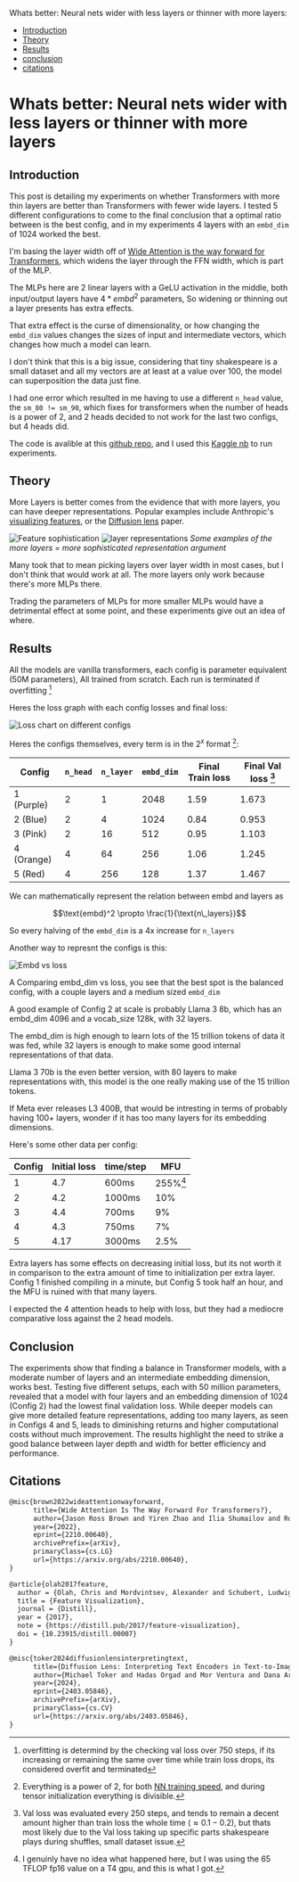 Whats better: Neural nets wider with less layers or thinner with more layers:

- [Introduction](#introduction)
- [Theory](#theory)
- [Results](#results)
- [conclusion](#conclusion)
- [citations](#citations)

# Whats better: Neural nets wider with less layers or thinner with more layers

## Introduction

This post is detailing my experiments on whether Transformers with more thin layers are better than Transformers with fewer wide layers. I tested 5 different configurations to come to the final conclusion that a optimal ratio between is the best config, and in my experiments 4 layers with an `embd_dim` of 1024 worked the best.

I'm basing the layer width off of [Wide Attention is the way forward for Transformers](https://arxiv.org/abs/2210.00640), which widens the layer through the FFN width, which is part of the MLP.

The MLPs here are 2 linear layers with a GeLU activation in the middle, both input/output layers have $4*embd^2$ parameters, So widening or thinning out a layer presents has extra effects.

That extra effect is the curse of dimensionality, or how changing the `embd_dim` values changes the sizes of input and intermediate vectors, which changes how much a model can learn.

I don't think that this is a big issue, considering that tiny shakespeare is a small dataset and all my vectors are at least at a value over 100, the model can superposition the data just fine.

I had one error which resulted in me having to use a different `n_head` value, the `sm_80 != sm_90`, which fixes for transformers when the number of heads is a power of 2, and 2 heads decided to not work for the last two configs, but 4 heads did.

The code is avalible at this [github repo](https://github.com/VatsaDev/layersVdimension), and I used this [Kaggle nb](https://www.kaggle.com/code/vatsadev/layersexperiment) to run experiments.

## Theory

More Layers is better comes from the evidence that with more layers, you can have deeper representations. Popular examples include Anthropic's [visualizing features](https://distill.pub/2017/feature-visualization/), or the [Diffusion lens](https://arxiv.org/abs/2403.05846) paper.

![Feature sophistication](images/features.png)
![layer representations](images/layersDetail.png)
_Some examples of the more layers = more sophisticated representation argument_

Many took that to mean picking layers over layer width in most cases, but I don't think that would work at all. The more layers only work because there's more MLPs there.

Trading the parameters of MLPs for more smaller MLPs would have a detrimental effect at some point, and these experiments give out an idea of where.

## Results

All the models are vanilla transformers, each config is parameter equivalent (50M parameters), All trained from scratch. Each run is terminated if overfitting [^1]

Heres the loss graph with each config losses and final loss:

![Loss chart on different configs](images/layersGraph.png)

Heres the configs themselves, every term is in the $2^x$ format [^2]:

| Config     | `n_head` | `n_layer` | `embd_dim` | Final Train loss | Final Val loss [^3] |
| ---------- | -------- | --------- | ---------- | ---------------- | ------------------- |
| 1 (Purple) | 2        | 1         | 2048       | 1.59             | 1.673               |
| 2 (Blue)   | 2        | 4         | 1024       | 0.84             | 0.953               |
| 3 (Pink)   | 2        | 16        | 512        | 0.95             | 1.103               |
| 4 (Orange) | 4        | 64        | 256        | 1.06             | 1.245               |
| 5 (Red)    | 4        | 256       | 128        | 1.37             | 1.467               |

We can mathematically represent the relation between embd and layers as

```math
\text{embd}^2 \propto \frac{1}{\text{n\_layers}}
```

So every halving of the `embd_dim` is a 4x increase for `n_layers`

Another way to represnt the configs is this:

![Embd vs loss](images/optimumGraph.png)

A Comparing embd_dim vs loss, you see that the best spot is the balanced config, with a couple layers and a medium sized `embd_dim`

A good example of Config 2 at scale is probably Llama 3 8b, which has an embd_dim 4096 and a vocab_size 128k, with 32 layers.

The embd_dim is high enough to learn lots of the 15 trillion tokens of data it was fed, while 32 layers is enough to make some good internal representations of that data.

Llama 3 70b is the even better version, with 80 layers to make representations with, this model is the one really making use of the 15 trillion tokens. 

If Meta ever releases L3 400B, that would be intresting in terms of probably having 100+ layers, wonder if it has too many layers for its embedding dimensions.

Here's some other data per config:

| Config | Initial loss | time/step | MFU      |
| ------ | ------------ | --------- | -------- |
| 1      | 4.7          | 600ms     | 255%[^4] |
| 2      | 4.2          | 1000ms    | 10%      |
| 3      | 4.4          | 700ms     | 9%       |
| 4      | 4.3          | 750ms     | 7%       |
| 5      | 4.17         | 3000ms    | 2.5%     |

Extra layers has some effects on decreasing initial loss, but its not worth it in comparison to the extra amount of time to initialization per extra layer. Config 1 finished compiling in a minute, but Config 5 took half an hour, and the MFU is ruined with that many layers.

I expected the 4 attention heads to help with loss, but they had a mediocre comparative loss against the 2 head models.

## Conclusion

The experiments show that finding a balance in Transformer models, with a moderate number of layers and an intermediate embedding dimension, works best. Testing five different setups, each with 50 million parameters, revealed that a model with four layers and an embedding dimension of 1024 (Config 2) had the lowest final validation loss. While deeper models can give more detailed feature representations, adding too many layers, as seen in Configs 4 and 5, leads to diminishing returns and higher computational costs without much improvement. The results highlight the need to strike a good balance between layer depth and width for better efficiency and performance.

## Citations

```tex
@misc{brown2022wideattentionwayforward,
      title={Wide Attention Is The Way Forward For Transformers?},
      author={Jason Ross Brown and Yiren Zhao and Ilia Shumailov and Robert D Mullins},
      year={2022},
      eprint={2210.00640},
      archivePrefix={arXiv},
      primaryClass={cs.LG}
      url={https://arxiv.org/abs/2210.00640},
}

@article{olah2017feature,
  author = {Olah, Chris and Mordvintsev, Alexander and Schubert, Ludwig},
  title = {Feature Visualization},
  journal = {Distill},
  year = {2017},
  note = {https://distill.pub/2017/feature-visualization},
  doi = {10.23915/distill.00007}
}

@misc{toker2024diffusionlensinterpretingtext,
      title={Diffusion Lens: Interpreting Text Encoders in Text-to-Image Pipelines},
      author={Michael Toker and Hadas Orgad and Mor Ventura and Dana Arad and Yonatan Belinkov},
      year={2024},
      eprint={2403.05846},
      archivePrefix={arXiv},
      primaryClass={cs.CV}
      url={https://arxiv.org/abs/2403.05846},
}
```

[^1]: overfitting is determind by the checking val loss over 750 steps, if its increasing or remaining the same over time while train loss drops, its considered overfit and terminated
[^2]: Everything is a power of 2, for both [NN training speed](https://x.com/karpathy/status/1621578354024677377), and during tensor initialization everything is divisible.
[^3]: Val loss was evaluated every 250 steps, and tends to remain a decent amount higher than train loss the whole time ($\approx 0.1-0.2$), but thats most likely due to the Val loss taking up specific parts shakespeare plays during shuffles, small dataset issue.
[^4]: I genuinly have no idea what happened here, but I was using the 65 TFLOP fp16 value on a T4 gpu, and this is what I got.
